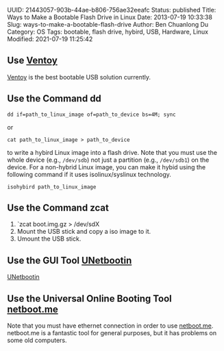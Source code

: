 UUID: 21443057-903b-44ae-b806-756ae32eeafc
Status: published
Title: Ways to Make a Bootable Flash Drive in Linux
Date: 2013-07-19 10:33:38
Slug: ways-to-make-a-bootable-flash-drive
Author: Ben Chuanlong Du
Category: OS
Tags: bootable, flash drive, hybird, USB, Hardware, Linux
Modified: 2021-07-19 11:25:42

## Use [Ventoy](https://github.com/ventoy/Ventoy)
[Ventoy](https://github.com/ventoy/Ventoy)
is the best bootable USB solution currently.

## Use the Command dd

    dd if=path_to_linux_image of=path_to_device bs=4M; sync

or

    cat path_to_linux_image > path_to_device

to write a hybird Linux image into a flash drive.
Note that you must use the whole device (e.g., `/dev/sdb`) 
not just a partition (e.g., `/dev/sdb1`)
on the device.
For a non-hybrid Linux image, 
you can make it hybid using the following command 
if it uses isolinux/syslinux technology.

    isohybird path_to_linux_image

## Use the Command zcat

1. `zcat boot.img.gz > /dev/sdX
2. Mount the USB stick and copy a iso image to it.
3. Umount the USB stick.

## Use the GUI Tool [UNetbootin](http://unetbootin.sourceforge.net/)
[UNetbootin](http://unetbootin.sourceforge.net/)

## Use the Universal Online Booting Tool [netboot.me](http://www.netboot.me/)
Note that you must have ethernet connection in order to use 
[netboot.me](http://www.netboot.me/).
netboot.me is a fantastic tool for general purposes,
but it has problems on some old computers.
